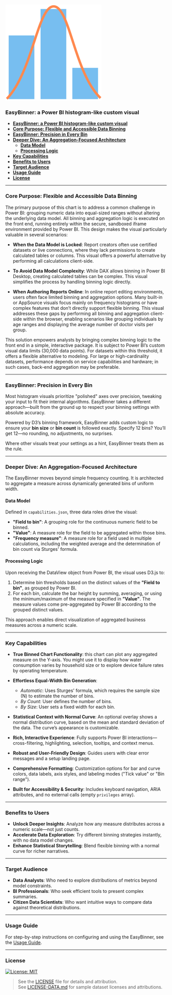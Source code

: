 ![Logo](./assets/logo.svg)
### **EasyBinner: a Power BI histogram-like custom visual**
- [**EasyBinner: a Power BI histogram-like custom visual**](#easybinner-a-power-bi-histogram-like-custom-visual)
- [**Core Purpose: Flexible and Accessible Data Binning**](#core-purpose-flexible-and-accessible-data-binning)
- [**EasyBinner: Precision in Every Bin**](#easybinner-precision-in-every-bin)
- [**Deeper Dive: An Aggregation-Focused Architecture**](#deeper-dive-an-aggregation-focused-architecture)
  - [**Data Model**](#data-model)
  - [**Processing Logic**](#processing-logic)
- [**Key Capabilities**](#key-capabilities)
- [**Benefits to Users**](#benefits-to-users)
- [**Target Audience**](#target-audience)
- [**Usage Guide**](#usage-guide)
- [**License**](#license)


---

### **Core Purpose: Flexible and Accessible Data Binning**

The primary purpose of this chart is to address a common challenge in Power BI: grouping numeric data into equal-sized ranges without altering the underlying data model. All binning and aggregation logic is executed on the front end, running entirely within the secure, sandboxed iframe environment provided by Power BI. This design makes the visual particularly valuable in several scenarios:

  * **When the Data Model is Locked**: Report creators often use certified datasets or live connections, where they lack permissions to create calculated tables or columns. This visual offers a powerful alternative by performing all calculations client-side.

  * **To Avoid Data Model Complexity**: While DAX allows binning in Power BI Desktop, creating calculated tables can be complex. This visual simplifies the process by handling binning logic directly.

  * **When Authoring Reports Online**: In online report editing environments, users often face limited binning and aggregation options. Many built-in or AppSource visuals focus mainly on frequency histograms or have complex features that don’t directly support flexible binning. This visual addresses these gaps by performing all binning and aggregation client-side within the browser, enabling scenarios like grouping individuals by age ranges and displaying the average number of doctor visits per group.

This solution empowers analysts by bringing complex binning logic to the front end in a simple, interactive package. It is subject to Power BI’s custom visual data limits (30,000 data points). For datasets within this threshold, it offers a flexible alternative to modeling. For large or high-cardinality datasets, performance depends on service capabilities and hardware; in such cases, back-end aggregation may be preferable.

---

### **EasyBinner: Precision in Every Bin**

Most histogram visuals prioritize "polished" axes over precision, tweaking your input to fit their internal algorithms. EasyBinner takes a different approach—built from the ground up to respect your binning settings with absolute accuracy.

Powered by D3’s binning framework, EasyBinner adds custom logic to ensure your **bin size** or **bin count** is followed exactly. Specify 12 bins? You’ll get 12—no rounding, no adjustments, no surprises.

Where other visuals treat your settings as a hint, EasyBinner treats them as the rule.

---

### **Deeper Dive: An Aggregation-Focused Architecture**

The EasyBinner moves beyond simple frequency counting. It is architected to aggregate a measure across dynamically generated bins of uniform width.

#### **Data Model**

Defined in `capabilities.json`, three data roles drive the visual:

  * **"Field to bin"**: A grouping role for the continuous numeric field to be binned.
  * **"Value"**: A measure role for the field to be aggregated within those bins.
  * **"Frequency measure"**: A measure role for a field used in multiple calculations, including the weighted average and the determination of bin count via Sturges' formula.

#### **Processing Logic**

Upon receiving the DataView object from Power BI, the visual uses D3.js to:

1.  Determine bin thresholds based on the distinct values of the **"Field to bin"**, as grouped by Power BI.
2.  For each bin, calculate the bar height by summing, averaging, or using the minimum/maximum of the measure specified in **"Value"**. The measure values come pre-aggregated by Power BI according to the grouped distinct values.

This approach enables direct visualization of aggregated business measures across a numeric scale.

---

### **Key Capabilities**

  * **True Binned Chart Functionality**: this chart can plot any aggregated measure on the Y-axis. You might use it to display how water consumption varies by household size or to explore device failure rates by operating temperature.

  * **Effortless Equal-Width Bin Generation**:

      * *Automatic*: Uses Sturges' formula, which requires the sample size (N) to estimate the number of bins.
      * *By Count*: User defines the number of bins.
      * *By Size*: User sets a fixed width for each bin.

  * **Statistical Context with Normal Curve**: An optional overlay shows a normal distribution curve, based on the mean and standard deviation of the data. The curve’s appearance is customizable.

  * **Rich, Interactive Experience**: Fully supports Power BI interactions—cross-filtering, highlighting, selection, tooltips, and context menus.

  * **Robust and User-Friendly Design**: Guides users with clear error messages and a setup landing page.

  * **Comprehensive Formatting**: Customization options for bar and curve colors, data labels, axis styles, and labeling modes ("Tick value" or "Bin range").

  * **Built for Accessibility & Security**: Includes keyboard navigation, ARIA attributes, and no external calls (empty `privileges` array).

---

### **Benefits to Users**

  * **Unlock Deeper Insights**: Analyze how any measure distributes across a numeric scale—not just counts.
  * **Accelerate Data Exploration**: Try different binning strategies instantly, with no data model changes.
  * **Enhance Statistical Storytelling**: Blend flexible binning with a normal curve for richer narratives.

---

### **Target Audience**

  * **Data Analysts**: Who need to explore distributions of metrics beyond model constraints.
  * **BI Professionals**: Who seek efficient tools to present complex summaries.
  * **Citizen Data Scientists**: Who want intuitive ways to compare data against theoretical distributions.

---

### **Usage Guide**

For step-by-step instructions on configuring and using the EasyBinner, see the [Usage Guide](USAGE.md).

---

### **License**

[![License: MIT](https://img.shields.io/badge/License-MIT-yellow.svg)](https://opensource.org/licenses/MIT)

> See the [LICENSE](./LICENSE) file for details and attribution.  
> See [LICENSE-DATA.md](./LICENSE-DATA.md) for sample dataset licenses and attributions.